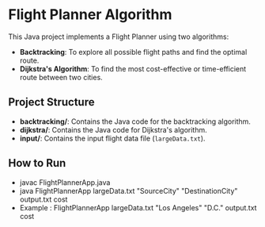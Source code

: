 # Flight Planner Algorithm

This Java project implements a Flight Planner using two algorithms:
- **Backtracking**: To explore all possible flight paths and find the optimal route.
- **Dijkstra's Algorithm**: To find the most cost-effective or time-efficient route between two cities.

## Project Structure
- **backtracking/**: Contains the Java code for the backtracking algorithm.
- **dijkstra/**: Contains the Java code for Dijkstra's algorithm.
- **input/**: Contains the input flight data file (`largeData.txt`).

## How to Run
- javac FlightPlannerApp.java
- java FlightPlannerApp largeData.txt "SourceCity" "DestinationCity" output.txt cost
- Example : FlightPlannerApp largeData.txt "Los Angeles" "D.C." output.txt cost

